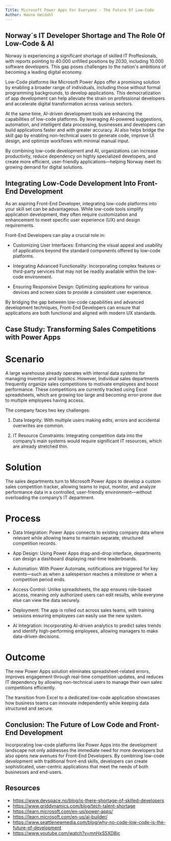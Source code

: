 ```yaml
---
Title: Microsoft Power Apps For Everyone - The Future Of Low-Code
Author: Hanna Høidahl
---
```


## Norway´s IT Developer Shortage and The Role Of Low-Code & AI
Norway is experiencing a significant shortage of skilled IT Proffesionals, with reports pointing to 40.000 unfilled positions by 2030, including 10.000 software developers. This gap poses challenges to the nation's ambitions of becoming a leading digital economy.

Low-Code platforms like Microsoft Power Apps offer a promising solution by enabling a broader range of individuals, including those without formal programming backgrounds, to develop applications. This democratization of app development can help alleviate the strain on professional developers and accelerate digital transformation across various sectors.

At the same time, AI-driven development tools are enhancing the capabilities of low-code platforms. By leveraging AI-powered suggestions, automation, and intelligent data processing, businesses and developers can build applications faster and with greater accuracy.  AI also helps bridge the skill gap by enabling non-technical users to generate code, improve UI design, and optimize workflows with minimal manual input.

By combining low-code development and AI, organizations can increase productivity, reduce dependency on highly specialized developers, and create more efficient, user-friendly applications—helping Norway meet its growing demand for digital solutions.

## Integrating Low-Code Development Into Front-End Development
As an aspiring Front-End Developer, integrating low-code platforms into your skill set can be advantageous. 
While low-code tools simplify application development, they often require customization and enhancement to meet specific user experience (UX) and design requirements.

Front-End Developers can play a crucial role in: 
-  Customizing User Interfaces: Enhancing the visual appeal and usability of applications beyond the standard components offered by low-code platforms.​

- Integrating Advanced Functionality: Incorporating complex features or third-party services that may not be readily available within the low-code environment.​

- Ensuring Responsive Design: Optimizing applications for various devices and screen sizes to provide a consistent user experience.​

By bridging the gap between low-code capabilities and advanced development techniques, Front-End Developers can ensure that applications are both functional and aligned with modern UX standards.​

## Case Study: Transforming Sales Competitions with Power Apps
# Scenario
A large warehouse already operates with internal data systems for managing inventory and logistics.
However, Individual sales departments frequently organize sales competitions to motivate employees and boost performance.
These competitions are currently tracked using Excel spreadsheets, which are growing too large and becoming error-prone due to multiple employees having access.

The company faces two key challenges:

1. Data Integrity: With multiple users making edits, errors and accidental overwrites are common.

2. IT Resource Constraints: Integrating competition data into the company’s main systems would require significant IT resources, which are already stretched thin.

# Solution
The sales departments turn to Microsoft Power Apps to develop a custom sales competition tracker, allowing teams to input, monitor, and analyze performance data in a controlled, user-friendly environment—without overloading the company’s IT department.

# Process
- Data Integration: Power Apps connects to existing company data where relevant while allowing teams to maintain separate, structured competition records.

- App Design: Using Power Apps drag-and-drop interface, departments can design a dashboard displaying real-time leaderboards.

- Automation: With Power Automate, notifications are triggered for key events—such as when a salesperson reaches a milestone or when a competition period ends.

- Access Control: Unlike spreadsheets, the app ensures role-based access, meaning only authorized users can edit results, while everyone else can view the data securely. 

- Deployment: The app is rolled out across sales teams, with training sessions ensuring employees can easily use the new system. 

- AI Integration: Incorporating AI-driven analytics to predict sales trends and identify high-performing employees, allowing managers to make data-driven decisions.

# Outcome
The new Power Apps solution eliminates spreadsheet-related errors, improves engagement through real-time competition updates, and reduces IT dependency by allowing non-technical users to manage their own sales competitions efficiently.

The transition from Excel to a dedicated low-code application showcases how business teams can innovate independently while keeping data structured and secure.

## Conclusion: The Future of Low Code and Front-End Development
Incorporating low-code platforms like Power Apps into the development landscape not only addresses the immediate need for more developers but also opens new avenues for Front-End Developers. By combining low-code development with traditional front-end skills, developers can create sophisticated, user-centric applications that meet the needs of both businesses and end-users.

## Resources
- https://www.devspace.no/blog/is-there-shortage-of-skilled-developers
- https://www.griddynamics.com/blog/tech-talent-shortage
- https://learn.microsoft.com/en-us/power-apps/
- https://learn.microsoft.com/en-us/ai-builder/
- https://www.seattlenewmedia.com/blog/why-no-code-low-code-is-the-future-of-development
- https://www.youtube.com/watch?v=mnHxS5XD8jc